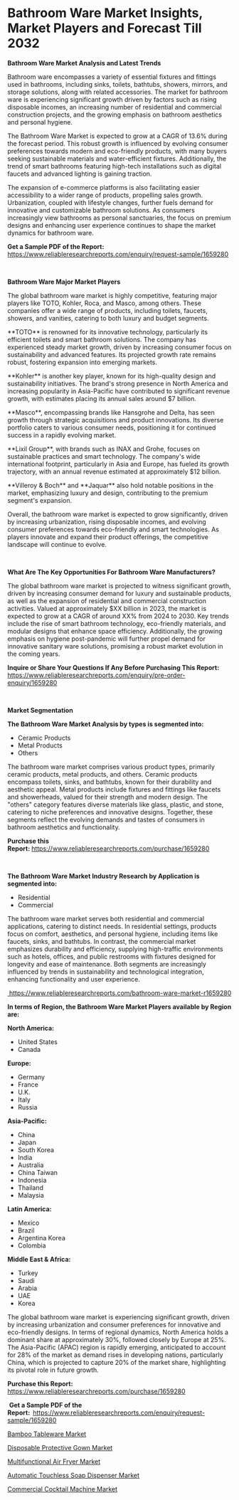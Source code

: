 <p><h1>Bathroom Ware Market Insights, Market Players and Forecast Till 2032</h1></p><p><strong>Bathroom Ware Market Analysis and Latest Trends</strong></p>
<p><p>Bathroom ware encompasses a variety of essential fixtures and fittings used in bathrooms, including sinks, toilets, bathtubs, showers, mirrors, and storage solutions, along with related accessories. The market for bathroom ware is experiencing significant growth driven by factors such as rising disposable incomes, an increasing number of residential and commercial construction projects, and the growing emphasis on bathroom aesthetics and personal hygiene.</p><p>The Bathroom Ware Market is expected to grow at a CAGR of 13.6% during the forecast period. This robust growth is influenced by evolving consumer preferences towards modern and eco-friendly products, with many buyers seeking sustainable materials and water-efficient fixtures. Additionally, the trend of smart bathrooms featuring high-tech installations such as digital faucets and advanced lighting is gaining traction.</p><p>The expansion of e-commerce platforms is also facilitating easier accessibility to a wider range of products, propelling sales growth. Urbanization, coupled with lifestyle changes, further fuels demand for innovative and customizable bathroom solutions. As consumers increasingly view bathrooms as personal sanctuaries, the focus on premium designs and enhancing user experience continues to shape the market dynamics for bathroom ware.</p></p>
<p><strong>Get a Sample PDF of the Report:&nbsp;</strong> <a href="https://www.reliableresearchreports.com/enquiry/request-sample/1659280?utm_campaign=8&utm_medium=2&utm_source=Github&utm_content=ia&utm_term=06022025&utm_id=bathroom-ware">https://www.reliableresearchreports.com/enquiry/request-sample/1659280</a></p>
<p>&nbsp;</p>
<p><strong>Bathroom Ware Major Market Players</strong></p>
<p><p>The global bathroom ware market is highly competitive, featuring major players like TOTO, Kohler, Roca, and Masco, among others. These companies offer a wide range of products, including toilets, faucets, showers, and vanities, catering to both luxury and budget segments.</p><p>**TOTO** is renowned for its innovative technology, particularly its efficient toilets and smart bathroom solutions. The company has experienced steady market growth, driven by increasing consumer focus on sustainability and advanced features. Its projected growth rate remains robust, fostering expansion into emerging markets.</p><p>**Kohler** is another key player, known for its high-quality design and sustainability initiatives. The brand's strong presence in North America and increasing popularity in Asia-Pacific have contributed to significant revenue growth, with estimates placing its annual sales around $7 billion.</p><p>**Masco**, encompassing brands like Hansgrohe and Delta, has seen growth through strategic acquisitions and product innovations. Its diverse portfolio caters to various consumer needs, positioning it for continued success in a rapidly evolving market.</p><p>**Lixil Group**, with brands such as INAX and Grohe, focuses on sustainable practices and smart technology. The company's wide international footprint, particularly in Asia and Europe, has fueled its growth trajectory, with an annual revenue estimated at approximately $12 billion.</p><p>**Villeroy & Boch** and **Jaquar** also hold notable positions in the market, emphasizing luxury and design, contributing to the premium segment's expansion. </p><p>Overall, the bathroom ware market is expected to grow significantly, driven by increasing urbanization, rising disposable incomes, and evolving consumer preferences towards eco-friendly and smart technologies. As players innovate and expand their product offerings, the competitive landscape will continue to evolve.</p></p>
<p>&nbsp;</p>
<p><strong>What Are The Key Opportunities For Bathroom Ware Manufacturers?</strong></p>
<p><p>The global bathroom ware market is projected to witness significant growth, driven by increasing consumer demand for luxury and sustainable products, as well as the expansion of residential and commercial construction activities. Valued at approximately $XX billion in 2023, the market is expected to grow at a CAGR of around XX% from 2024 to 2030. Key trends include the rise of smart bathroom technology, eco-friendly materials, and modular designs that enhance space efficiency. Additionally, the growing emphasis on hygiene post-pandemic will further propel demand for innovative sanitary ware solutions, promising a robust market evolution in the coming years.</p></p>
<p><strong>Inquire or Share Your Questions If Any Before Purchasing This Report:</strong> <a href="https://www.reliableresearchreports.com/enquiry/pre-order-enquiry/1659280?utm_campaign=8&utm_medium=2&utm_source=Github&utm_content=ia&utm_term=06022025&utm_id=bathroom-ware">https://www.reliableresearchreports.com/enquiry/pre-order-enquiry/1659280</a></p>
<p>&nbsp;</p>
<p><strong>Market Segmentation</strong></p>
<p><strong>The Bathroom Ware Market Analysis by types is segmented into:</strong></p>
<p><ul><li>Ceramic Products</li><li>Metal Products</li><li>Others</li></ul></p>
<p><p>The bathroom ware market comprises various product types, primarily ceramic products, metal products, and others. Ceramic products encompass toilets, sinks, and bathtubs, known for their durability and aesthetic appeal. Metal products include fixtures and fittings like faucets and showerheads, valued for their strength and modern design. The "others" category features diverse materials like glass, plastic, and stone, catering to niche preferences and innovative designs. Together, these segments reflect the evolving demands and tastes of consumers in bathroom aesthetics and functionality.</p></p>
<p><strong>Purchase this Report:&nbsp;</strong><a href="https://www.reliableresearchreports.com/purchase/1659280?utm_campaign=8&utm_medium=2&utm_source=Github&utm_content=ia&utm_term=06022025&utm_id=bathroom-ware">https://www.reliableresearchreports.com/purchase/1659280</a></p>
<p>&nbsp;</p>
<p><strong>The Bathroom Ware Market Industry Research by Application is segmented into:</strong></p>
<p><ul><li>Residential</li><li>Commercial</li></ul></p>
<p><p>The bathroom ware market serves both residential and commercial applications, catering to distinct needs. In residential settings, products focus on comfort, aesthetics, and personal hygiene, including items like faucets, sinks, and bathtubs. In contrast, the commercial market emphasizes durability and efficiency, supplying high-traffic environments such as hotels, offices, and public restrooms with fixtures designed for longevity and ease of maintenance. Both segments are increasingly influenced by trends in sustainability and technological integration, enhancing functionality and user experience.</p></p>
<p><a href="https://www.reliableresearchreports.com/bathroom-ware-market-r1659280?utm_campaign=8&utm_medium=2&utm_source=Github&utm_content=ia&utm_term=06022025&utm_id=bathroom-ware">&nbsp;https://www.reliableresearchreports.com/bathroom-ware-market-r1659280</a></p>
<p><strong>In terms of Region, the Bathroom Ware Market Players available by Region are:</strong></p>
<p>
    <p> <strong> North America: </strong>
        <ul>
            <li>United States</li>
            <li>Canada</li>
        </ul>
        </p> 
    <p> <strong> Europe: </strong>
        <ul>
            <li>Germany</li>
            <li>France</li>
            <li>U.K.</li>
            <li>Italy</li>
            <li>Russia</li>
        </ul>
        </p> 
    <p> <strong> Asia-Pacific: </strong>
        <ul>
            <li>China</li>
            <li>Japan</li>
            <li>South Korea</li>
            <li>India</li>
            <li>Australia</li>
            <li>China Taiwan</li>
            <li>Indonesia</li>
            <li>Thailand</li>
            <li>Malaysia</li>
        </ul>
        </p> 
    <p> <strong> Latin America: </strong>
        <ul>
            <li>Mexico</li>
            <li>Brazil</li>
            <li>Argentina Korea</li>
            <li>Colombia</li>
        </ul>
        </p> 
    <p> <strong> Middle East & Africa: </strong>
        <ul>
            <li>Turkey</li>
            <li>Saudi</li>
            <li>Arabia</li>
            <li>UAE</li>
            <li>Korea</li>
        </ul>
    </p>
    </p>
<p><p>The global bathroom ware market is experiencing significant growth, driven by increasing urbanization and consumer preferences for innovative and eco-friendly designs. In terms of regional dynamics, North America holds a dominant share at approximately 30%, followed closely by Europe at 25%. The Asia-Pacific (APAC) region is rapidly emerging, anticipated to account for 28% of the market as demand rises in developing nations, particularly China, which is projected to capture 20% of the market share, highlighting its pivotal role in future growth.</p></p>
<p><strong>Purchase this Report: </strong><a href="https://www.reliableresearchreports.com/purchase/1659280?utm_campaign=8&utm_medium=2&utm_source=Github&utm_content=ia&utm_term=06022025&utm_id=bathroom-ware">https://www.reliableresearchreports.com/purchase/1659280</a></p>
<p>&nbsp;<strong>Get a Sample PDF of the Report:&nbsp;&nbsp;</strong><a href="https://www.reliableresearchreports.com/enquiry/request-sample/1659280?utm_campaign=8&utm_medium=2&utm_source=Github&utm_content=ia&utm_term=06022025&utm_id=bathroom-ware">https://www.reliableresearchreports.com/enquiry/request-sample/1659280</a></p>
<p><strong></strong></p>
<p><p><a href="https://github.com/oliveroste6/Market-Research-Report-List-1/blob/main/bamboo-tableware-market.md?utm_campaign=8&utm_medium=2&utm_source=Github&utm_content=ia&utm_term=06022025&utm_id=bathroom-ware">Bamboo Tableware Market</a></p><p><a href="https://github.com/chaturberville8181/Market-Research-Report-List-1/blob/main/disposable-protective-gown-market.md?utm_campaign=8&utm_medium=2&utm_source=Github&utm_content=ia&utm_term=06022025&utm_id=bathroom-ware">Disposable Protective Gown Market</a></p><p><a href="https://github.com/hannajuana198484/Market-Research-Report-List-1/blob/main/multifunctional-air-fryer-market.md?utm_campaign=8&utm_medium=2&utm_source=Github&utm_content=ia&utm_term=06022025&utm_id=bathroom-ware">Multifunctional Air Fryer Market</a></p><p><a href="https://github.com/zitanebeibit9/Market-Research-Report-List-1/blob/main/automatic-touchless-soap-dispenser-market.md?utm_campaign=8&utm_medium=2&utm_source=Github&utm_content=ia&utm_term=06022025&utm_id=bathroom-ware">Automatic Touchless Soap Dispenser Market</a></p><p><a href="https://github.com/carendesrochers299/Market-Research-Report-List-1/blob/main/commercial-cocktail-machine-market.md?utm_campaign=8&utm_medium=2&utm_source=Github&utm_content=ia&utm_term=06022025&utm_id=bathroom-ware">Commercial Cocktail Machine Market</a></p></p>